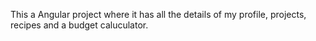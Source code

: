 This a Angular project where it has all the details of my profile, projects, recipes and a budget caluculator.
